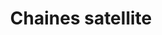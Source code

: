 ---
title: "Chaines satellite"
description: "Vivez de moments forts, et regardez les meilleurs matchs en cours."
icon: "bierre-foot-match-icon.png"
---